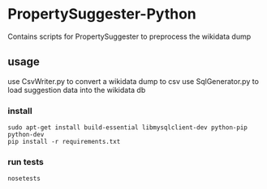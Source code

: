 # PropertySuggester-Python
Contains scripts for PropertySuggester to preprocess the wikidata dump

## usage 
use CsvWriter.py to convert a wikidata dump to csv
use SqlGenerator.py to load suggestion data into the wikidata db


### install
```
sudo apt-get install build-essential libmysqlclient-dev python-pip python-dev
pip install -r requirements.txt
```

### run tests
```
nosetests
```
